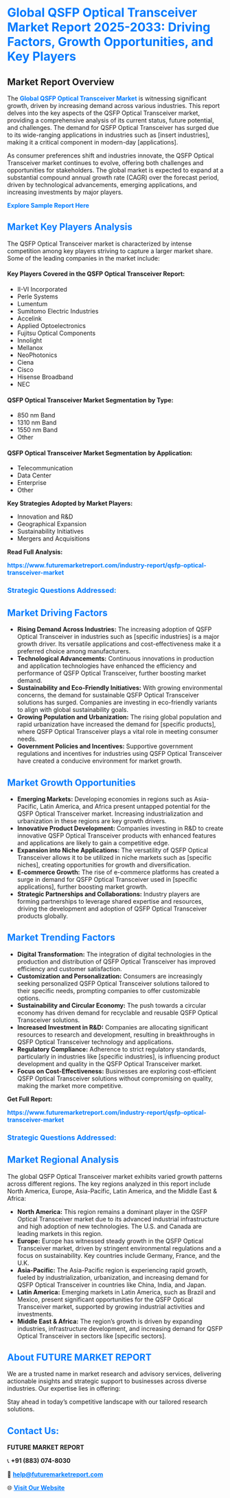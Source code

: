 <h1 style="color: #007BFF;">Global QSFP Optical Transceiver Market Report 2025-2033: Driving Factors, Growth Opportunities, and Key Players</h1>

<section id="overview">
<h2>Market Report Overview</h2>
<p>The <a href="https://www.futuremarketreport.com/industry-report/qsfp-optical-transceiver-market" style="color: #007BFF; text-decoration: none;"><strong>Global QSFP Optical Transceiver Market</strong></a> is witnessing significant growth, driven by increasing demand across various industries. This report delves into the key aspects of the QSFP Optical Transceiver market, providing a comprehensive analysis of its current status, future potential, and challenges. The demand for QSFP Optical Transceiver has surged due to its wide-ranging applications in industries such as [insert industries], making it a critical component in modern-day [applications].</p>
<p>As consumer preferences shift and industries innovate, the QSFP Optical Transceiver market continues to evolve, offering both challenges and opportunities for stakeholders. The global market is expected to expand at a substantial compound annual growth rate (CAGR) over the forecast period, driven by technological advancements, emerging applications, and increasing investments by major players.</p>
</section>

<section id="overview">
<p><a href="https://www.futuremarketreport.com/request-sample/reportId=26056" style="color: #007BFF; text-decoration: none;"><strong>Explore Sample Report Here</strong></a></p>
</section>

<section id="key-players">
<h2 style="color: #007BFF;">Market Key Players Analysis</h2>
<p>The QSFP Optical Transceiver market is characterized by intense competition among key players striving to capture a larger market share. Some of the leading companies in the market include:</p>
<h4>Key Players Covered in the QSFP Optical Transceiver Report:</h4>
<ul><li>II-VI Incorporated</li><li>Perle Systems</li><li>Lumentum</li><li>Sumitomo Electric Industries</li><li>Accelink</li><li>Applied Optoelectronics</li><li>Fujitsu Optical Components</li><li>Innolight</li><li>Mellanox</li><li>NeoPhotonics</li><li>Ciena</li><li>Cisco</li><li>Hisense Broadband</li><li>NEC</li></ul>
<h4>QSFP Optical Transceiver Market Segmentation by Type:</h4>
<ul><li>850 nm Band</li><li>1310 nm Band</li><li>1550 nm Band</li><li>Other</li></ul>

<h4>QSFP Optical Transceiver Market Segmentation by Application:</h4>
<ul><li>Telecommunication</li><li>Data Center</li><li>Enterprise</li><li>Other</li></ul>
<p><strong>Key Strategies Adopted by Market Players:</strong></p>
<ul>
<li>Innovation and R&D</li>
<li>Geographical Expansion</li>
<li>Sustainability Initiatives</li>
<li>Mergers and Acquisitions</li>
</ul>
</section>

<section>
<p><strong>Read Full Analysis: </strong></p><a href="https://www.futuremarketreport.com/industry-report/qsfp-optical-transceiver-market" style="color: #007BFF; text-decoration: none;"><strong>https://www.futuremarketreport.com/industry-report/qsfp-optical-transceiver-market</strong></a>
<h3 style="color: #007BFF;">Strategic Questions Addressed:</h3>
</section>

<section id="driving-factors">
<h2 style="color: #007BFF;">Market Driving Factors</h2>
<ul>
<li><strong>Rising Demand Across Industries:</strong> The increasing adoption of QSFP Optical Transceiver in industries such as [specific industries] is a major growth driver. Its versatile applications and cost-effectiveness make it a preferred choice among manufacturers.</li>
<li><strong>Technological Advancements:</strong> Continuous innovations in production and application technologies have enhanced the efficiency and performance of QSFP Optical Transceiver, further boosting market demand.</li>
<li><strong>Sustainability and Eco-Friendly Initiatives:</strong> With growing environmental concerns, the demand for sustainable QSFP Optical Transceiver solutions has surged. Companies are investing in eco-friendly variants to align with global sustainability goals.</li>
<li><strong>Growing Population and Urbanization:</strong> The rising global population and rapid urbanization have increased the demand for [specific products], where QSFP Optical Transceiver plays a vital role in meeting consumer needs.</li>
<li><strong>Government Policies and Incentives:</strong> Supportive government regulations and incentives for industries using QSFP Optical Transceiver have created a conducive environment for market growth.</li>
</ul>
</section>

<section id="growth-opportunities">
<h2 style="color: #007BFF;">Market Growth Opportunities</h2>
<ul>
<li><strong>Emerging Markets:</strong> Developing economies in regions such as Asia-Pacific, Latin America, and Africa present untapped potential for the QSFP Optical Transceiver market. Increasing industrialization and urbanization in these regions are key growth drivers.</li>
<li><strong>Innovative Product Development:</strong> Companies investing in R&D to create innovative QSFP Optical Transceiver products with enhanced features and applications are likely to gain a competitive edge.</li>
<li><strong>Expansion into Niche Applications:</strong> The versatility of QSFP Optical Transceiver allows it to be utilized in niche markets such as [specific niches], creating opportunities for growth and diversification.</li>
<li><strong>E-commerce Growth:</strong> The rise of e-commerce platforms has created a surge in demand for QSFP Optical Transceiver used in [specific applications], further boosting market growth.</li>
<li><strong>Strategic Partnerships and Collaborations:</strong> Industry players are forming partnerships to leverage shared expertise and resources, driving the development and adoption of QSFP Optical Transceiver products globally.</li>
</ul>
</section>

<section id="trending-factors">
<h2 style="color: #007BFF;">Market Trending Factors</h2>
<ul>
<li><strong>Digital Transformation:</strong> The integration of digital technologies in the production and distribution of QSFP Optical Transceiver has improved efficiency and customer satisfaction.</li>
<li><strong>Customization and Personalization:</strong> Consumers are increasingly seeking personalized QSFP Optical Transceiver solutions tailored to their specific needs, prompting companies to offer customizable options.</li>
<li><strong>Sustainability and Circular Economy:</strong> The push towards a circular economy has driven demand for recyclable and reusable QSFP Optical Transceiver solutions.</li>
<li><strong>Increased Investment in R&D:</strong> Companies are allocating significant resources to research and development, resulting in breakthroughs in QSFP Optical Transceiver technology and applications.</li>
<li><strong>Regulatory Compliance:</strong> Adherence to strict regulatory standards, particularly in industries like [specific industries], is influencing product development and quality in the QSFP Optical Transceiver market.</li>
<li><strong>Focus on Cost-Effectiveness:</strong> Businesses are exploring cost-efficient QSFP Optical Transceiver solutions without compromising on quality, making the market more competitive.</li>
</ul>
</section>

<section>
<p><strong>Get Full Report: </strong></p><a href="https://www.futuremarketreport.com/industry-report/qsfp-optical-transceiver-market" style="color: #007BFF; text-decoration: none;"><strong>https://www.futuremarketreport.com/industry-report/qsfp-optical-transceiver-market</strong></a>
<h3 style="color: #007BFF;">Strategic Questions Addressed:</h3>
</section>


<section id="regional-analysis">
<h2 style="color: #007BFF;">Market Regional Analysis</h2>
<p>The global QSFP Optical Transceiver market exhibits varied growth patterns across different regions. The key regions analyzed in this report include North America, Europe, Asia-Pacific, Latin America, and the Middle East & Africa:</p>
<ul>
<li><strong>North America:</strong> This region remains a dominant player in the QSFP Optical Transceiver market due to its advanced industrial infrastructure and high adoption of new technologies. The U.S. and Canada are leading markets in this region.</li>
<li><strong>Europe:</strong> Europe has witnessed steady growth in the QSFP Optical Transceiver market, driven by stringent environmental regulations and a focus on sustainability. Key countries include Germany, France, and the U.K.</li>
<li><strong>Asia-Pacific:</strong> The Asia-Pacific region is experiencing rapid growth, fueled by industrialization, urbanization, and increasing demand for QSFP Optical Transceiver in countries like China, India, and Japan.</li>
<li><strong>Latin America:</strong> Emerging markets in Latin America, such as Brazil and Mexico, present significant opportunities for the QSFP Optical Transceiver market, supported by growing industrial activities and investments.</li>
<li><strong>Middle East & Africa:</strong> The region’s growth is driven by expanding industries, infrastructure development, and increasing demand for QSFP Optical Transceiver in sectors like [specific sectors].</li>
</ul>
</section>

<footer>
<h2 style="color: #007BFF;">About FUTURE MARKET REPORT</h2>
<p>We are a trusted name in market research and advisory services, delivering actionable insights and strategic support to businesses across diverse industries. Our expertise lies in offering:</p>

<p>Stay ahead in today’s competitive landscape with our tailored research solutions.</p>

<h2 style="color: #007BFF;">Contact Us:</h2>
<p><strong>FUTURE MARKET REPORT</strong></p>
<p>📞 <strong>+91 (883) 074-8030</strong></p>
<p>📧 <strong><a href="mailto:help@futuremarketreport.com" style="color: #007BFF;">help@futuremarketreport.com</a></strong></p>
<p>🌐 <strong><a href="https://www.futuremarketreport.com/" style="color: #007BFF;">Visit Our Website</a></strong></p>
</footer>